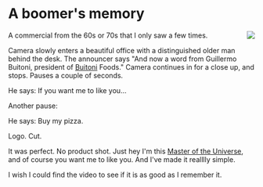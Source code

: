 # A boomer's memory
<img src="http://scripting.com/images/2019/12/16/buitoni.png" border="0" align="right">A commercial from the 60s or 70s that I only saw a few times.

Camera slowly enters a beautiful office with a distinguished older man behind the desk. The announcer says "And now a word from Guillermo Buitoni, president of <a href="https://en.wikipedia.org/wiki/Buitoni">Buitoni</a> Foods." Camera continues in for a close up, and stops. Pauses a couple of seconds.

He says: If you want me to like you...

Another pause:

He says: Buy my pizza.

Logo. Cut.

It was perfect. No product shot. Just hey I'm this <a href="https://en.wikipedia.org/wiki/Masters_of_the_Universe">Master of the Universe</a>, and of course you want me to like you. And I've made it realllly simple.

I wish I could find the video to see if it is as good as I remember it.

